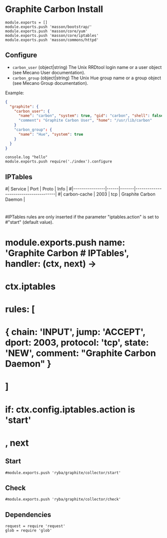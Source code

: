 
# Graphite Carbon Install

    module.exports = []
    module.exports.push 'masson/bootstrap/'
    module.exports.push 'masson/core/yum'
    module.exports.push 'masson/core/iptables'
    module.exports.push 'masson/commons/httpd'

## Configure

*   `carbon_user` (object|string)
    The Unix RRDtool login name or a user object (see Mecano User documentation).
*   `carbon_group` (object|string)
    The Unix Hue group name or a group object (see Mecano Group documentation).

Example:

```json
{
  "graphite": {
    "carbon_user": {
      "name": "carbon", "system": true, "gid": "carbon", "shell": false
      "comment": "Graphite Carbon User", "home": "/usr/lib/carbon"
    }
    "carbon_group": {
      "name": "Hue", "system": true
    }
  }
}
```
    console.log "hello"
    module.exports.push require('./index').configure


## IPTables

#| Service        | Port | Proto | Info                                 |
#|----------------|------|-------|--------------------------------------|
#| carbon-cache   | 2003 | tcp   | Graphite Carbon Daemon               |
#
#IPTables rules are only inserted if the parameter "iptables.action" is set to
#"start" (default value).
#
#    module.exports.push name: 'Graphite Carbon # IPTables', handler: (ctx, next) ->
#      ctx.iptables
#        rules: [
#          { chain: 'INPUT', jump: 'ACCEPT', dport: 2003, protocol: 'tcp', state: 'NEW', comment: "Graphite Carbon Daemon" }
#        ]
#        if: ctx.config.iptables.action is 'start'
#      , next


## Start

    #module.exports.push 'ryba/graphite/collector/start'

## Check

    #module.exports.push 'ryba/graphite/collector/check'

## Dependencies

    request = require 'request'
    glob = require 'glob'
